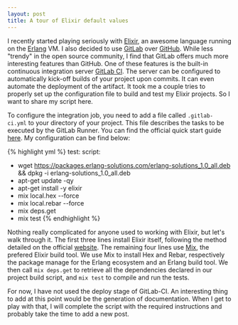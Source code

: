 ```yaml
---
layout: post
title: A tour of Elixir default values
---
```


I recently started playing seriously with [Elixir](http://elixir-lang.org/), an awesome language running on the [Erlang](https://www.erlang.org/) VM.  I also decided to use [GitLab](https://gitlab.com/) over [GitHub](https://github.com/).  While less "trendy" in the open source community, I find that GitLab offers much more interesting features than GitHub.  One of these features is the built-in continuous integration server [GitLab CI](https://about.gitlab.com/gitlab-ci/).  The server can be configured to automatically kick-off builds of your project upon commits.  It can even automate the deployment of the artifact.  It took me a couple tries to properly set up the configuration file to build and test my Elixir projects.  So I want to share my script here.

To configure the integration job, you need to add a file called `.gitlab-ci.yml` to your directory of your project.  This file describes the tasks to be executed by the GitLab Runner.  You can find the official quick start guide [here](http://doc.gitlab.com/ce/ci/quick_start/README.html).  My configuration can be find below:

{% highlight yml %}
test:
  script:
  - wget https://packages.erlang-solutions.com/erlang-solutions_1.0_all.deb && dpkg -i erlang-solutions_1.0_all.deb
  - apt-get update -qy
  - apt-get install -y elixir
  - mix local.hex --force
  - mix local.rebar --force
  - mix deps.get
  - mix test
{% endhighlight %}

Nothing really complicated for anyone used to working with Elixir, but let's walk through it.  The first three lines install Elixir itself, following the method detailed on the official [website](http://elixir-lang.org/install.html#unix-and-unix-like).  The remaining four lines use [Mix](http://elixir-lang.org/getting-started/mix-otp/introduction-to-mix.html), the prefered Elixir build tool.  We use Mix to install Hex and Rebar, respectively the package manage for the Erlang ecosystem and an Erlang build tool.  We then call `mix deps.get` to retrieve all the dependencies declared in our project build script, and `mix test` to compile and run the tests.

For now, I have not used the deploy stage of GitLab-CI.  An interesting thing to add at this point would be the generation of documentation.  When I get to play with that, I will complete the script with the required instructions and probably take the time to add a new post. 